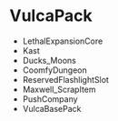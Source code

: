 # VulcaPack

* LethalExpansionCore
* Kast
* Ducks_Moons
* CoomfyDungeon
* ReservedFlashlightSlot
* Maxwell_ScrapItem
* PushCompany
* VulcaBasePack
